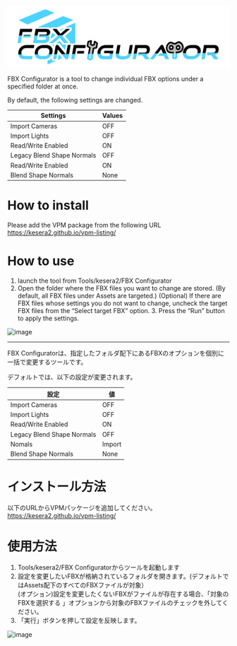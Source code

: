 ![Logo](https://github.com/kesera2/fbx-configurator/blob/main/Resources/Icon/FBX_Configurator_Logo.png)

FBX Configurator is a tool to change individual FBX options under a specified folder at once. 


By default, the following settings are changed.

| Settings | Values | 
| ------------------------------ | ------ | 
| Import Cameras<br> | OFF | 
| Import Lights | OFF | 
| Read/Write Enabled | ON | Legacy Blend Shape Normals 
Legacy Blend Shape Normals<br> | OFF | Nomals | Import 
| Read/Write Enabled | ON | Legacy Blend Shape Normals | OFF | Nomals 
| Blend Shape Normals | None | None 

# How to install
Please add the VPM package from the following URL 
https://kesera2.github.io/vpm-listing/

# How to use
1. launch the tool from Tools/kesera2/FBX Configurator
2. Open the folder where the FBX files you want to change are stored. (By default, all FBX files under Assets are targeted.) 
(Optional) If there are FBX files whose settings you do not want to change, uncheck the target FBX files from the “Select target FBX” option. 3.
Press the “Run” button to apply the settings.

![image](https://github.com/user-attachments/assets/b7b22463-1824-433c-b53f-364a99bfeeda)

---

FBX Configuratorは、指定したフォルダ配下にあるFBXのオプションを個別に一括で変更するツールです。  


デフォルトでは、以下の設定が変更されます。

| 設定                           | 値     | 
| ------------------------------ | ------ | 
| Import Cameras<br>             | OFF    | 
| Import Lights                  | OFF    | 
| Read/Write Enabled             | ON     | 
| Legacy Blend Shape Normals<br> | OFF    | 
| Nomals<br>                     | Import | 
| Blend Shape Normals            | None   | 

# インストール方法
以下のURLからVPMパッケージを追加してください。  
https://kesera2.github.io/vpm-listing/

# 使用方法
1. Tools/kesera2/FBX Configuratorからツールを起動します
2. 設定を変更したいFBXが格納されているフォルダを開きます。(デフォルトではAssets配下のすべてのFBXファイルが対象）  
   (オプション)設定を変更したくないFBXがファイルが存在する場合、「対象のFBXを選択する 」オプションから対象のFBXファイルのチェックを外してください。
3. 「実行」ボタンを押して設定を反映します。

![image](https://github.com/user-attachments/assets/ea62e856-8d75-4fe4-a5a4-efde81a1418d)

